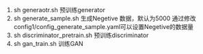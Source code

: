 1. sh generaotr.sh 预训练generator
2. sh generate_sample.sh 生成Negetive 数据，默认为5000
   通过修改config1/config_generate_sample.yaml可以设置Negetive的数据量 
3. sh discriminator_pretrain.sh 预训练discriminator
4. sh gan_train.sh 训练GAN
